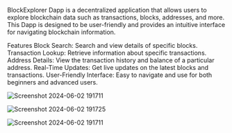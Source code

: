 BlockExplorer Dapp is a decentralized application that allows users to explore blockchain data such as transactions, blocks, addresses, and more. This Dapp is designed to be user-friendly and provides an intuitive interface for navigating blockchain information.


Features
Block Search: Search and view details of specific blocks.
Transaction Lookup: Retrieve information about specific transactions.
Address Details: View the transaction history and balance of a particular address.
Real-Time Updates: Get live updates on the latest blocks and transactions.
User-Friendly Interface: Easy to navigate and use for both beginners and advanced users.







![Screenshot 2024-06-02 191711](https://github.com/Abdullahmazhar7/Block-Explorer/assets/107640362/d21836c2-47b4-42d1-9b9b-8f0fe80dac69)



![Screenshot 2024-06-02 191725](https://github.com/Abdullahmazhar7/Block-Explorer/assets/107640362/734724eb-416c-4cc3-ad6e-265970d74301)





![Screenshot 2024-06-02 191711](https://github.com/Abdullahmazhar7/Block-Explorer/assets/107640362/62571a7d-c924-41ab-9cf0-fd67a445ed6d)
